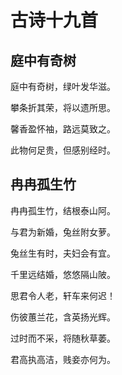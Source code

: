 # 古诗十九首

## 庭中有奇树

庭中有奇树，绿叶发华滋。

攀条折其荣，将以遗所思。

馨香盈怀袖，路远莫致之。

此物何足贵，但感别经时。

## 冉冉孤生竹

冉冉孤生竹，结根泰山阿。

与君为新婚，兔丝附女萝。

兔丝生有时，夫妇会有宜。

千里远结婚，悠悠隔山陂。

思君令人老，轩车来何迟！

伤彼蕙兰花，含英扬光辉。

过时而不采，将随秋草萎。

君高执高洁，贱妾亦何为。